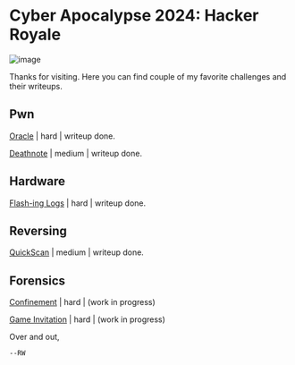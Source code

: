 # Cyber Apocalypse 2024: Hacker Royale


![image](https://github.com/respawnRW/writeups/assets/163560495/423e808d-cf38-448a-b643-e825bcc67591)

Thanks for visiting. Here you can find couple of my favorite challenges and their writeups.

## Pwn

[Oracle](pwn/oracle/README.md) | hard | writeup done.

[Deathnote](pwn/deathnote/README.md) | medium | writeup done.

## Hardware

[Flash-ing Logs](hw/flashing/README.md) | hard | writeup done.

## Reversing

[QuickScan](rev/quickscan/README.md) | medium | writeup done.

## Forensics

[Confinement](frns/confinement/README.md) | hard | (work in progress)

[Game Invitation](frns/gameinv/README.md) | hard | (work in progress)


Over and out,

`--RW`
